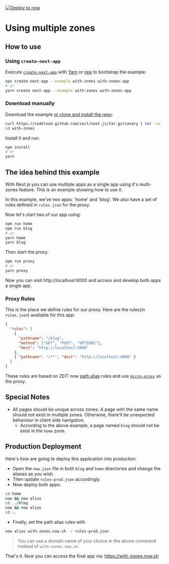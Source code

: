 [![Deploy to now](https://deploy.now.sh/static/button.svg)](https://deploy.now.sh/?repo=https://github.com/zeit/next.js/tree/master/examples/with-zones)

# Using multiple zones

## How to use

### Using `create-next-app`

Execute [`create-next-app`](https://github.com/segmentio/create-next-app) with [Yarn](https://yarnpkg.com/lang/en/docs/cli/create/) or [npx](https://github.com/zkat/npx#readme) to bootstrap the example:

```bash
npx create-next-app --example with-zones with-zones-app
# or
yarn create next-app --example with-zones with-zones-app
```

### Download manually

Download the example [or clone and install the repo](https://github.com/zeit/next.js):

```bash
curl https://codeload.github.com/zeit/next.js/tar.gz/canary | tar -xz --strip=2 next.js-canary/examples/with-zones
cd with-zones
```

Install it and run:

```bash
npm install
# or
yarn
```

## The idea behind this example

With Next.js you can use multiple apps as a single app using it's multi-zones feature.
This is an example showing how to use it.

In this example, we've two apps: 'home' and 'blog'.
We also have a set of rules defined in `rules.json` for the proxy.

Now let's start two of our app using:

```bash
npm run home
npm run blog
# or
yarn home
yarn blog
```

Then start the proxy:

```bash
npm run proxy
# or
yarn proxy
```

Now you can visit http://localhost:9000 and access and develop both apps a single app.

### Proxy Rules

This is the place we define rules for our proxy. Here are the rules(in `rules.json`) available for this app:

```json
{
  "rules": [
    {
      "pathname": "/blog",
      "method": ["GET", "POST", "OPTIONS"],
      "dest": "http://localhost:5000"
    },
    { "pathname": "/**", "dest": "http://localhost:4000" }
  ]
}
```

These rules are based on ZEIT now [path alias](https://zeit.co/docs/features/path-aliases) rules and use [`micro-proxy`](https://github.com/zeit/micro-proxy) as the proxy.

## Special Notes

* All pages should be unique across zones. A page with the same name should not exist in multiple zones. Otherwise, there'll be unexpected behaviour in client side navigation.
  * According to the above example, a page named `blog` should not be exist in the `home` zone.

## Production Deployment

Here's how are going to deploy this application into production.

* Open the `now.json` file in both `blog` and `home` directories and change the aliases as you wish.
* Then update `rules-prod.json` accordingly.
* Now deploy both apps:

```bash
cd home
now && now alias
cd ../blog
now && now alias
cd ..
```

* Finally, set the path alias rules with

```bash
now alias with-zones.now.sh -r rules-prod.json
```

> You can use a domain name of your choice in the above command instead of `with-zones.now.sh`.

That's it.
Now you can access the final app via: <https://with-zones.now.sh>
